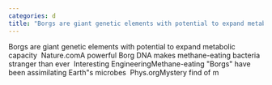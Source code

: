 ```yaml
---
categories: d
title: "Borgs are giant genetic elements with potential to expand metabolic capacity  Naturecom"
---
```

Borgs are giant genetic elements with potential to expand metabolic capacity&nbsp;&nbsp;Nature.comA powerful Borg DNA makes methane-eating bacteria stranger than ever&nbsp;&nbsp;Interesting EngineeringMethane-eating "Borgs" have been assimilating Earth"s microbes&nbsp;&nbsp;Phys.orgMystery find of m